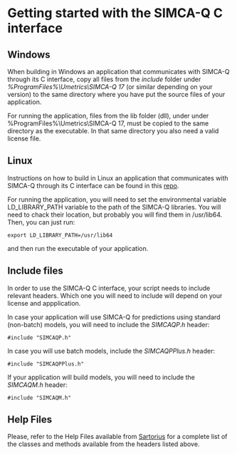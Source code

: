 # Getting started with the SIMCA-Q C interface

## Windows

When building in Windows an application that communicates with SIMCA-Q through its C interface, copy all files from the *include* folder under *%ProgramFiles%\Umetrics\SIMCA-Q 17* (or similar depending on your version) to the same directory where you have put the source files of your application.

For running the application, files from the lib folder (dll), under under %ProgramFiles%\Umetrics\SIMCA-Q 17, must be copied to the same directory as the executable. In that same directory you also need a valid license file.

## Linux

Instructions on how to build in Linux an application that communicates with SIMCA-Q through its C interface can be found in this [repo](https://github.com/OEM-Sartorius-Data-Analytics/SIMCAQ-GUIDE).

For running the application, you will need to set the environmental variable LD_LIBRARY_PATH variable to the path of the SIMCA-Q libraries. You will need to chack their location, but probably you will find them in /usr/lib64. Then, you can just run:
```
export LD_LIBRARY_PATH=/usr/lib64
```

and then run the executable of your application.

## Include files

In order to use the SIMCA-Q C interface, your script needs to include relevant headers. Which one you will need to include will depend on your license and appplication.

In case your application will use SIMCA-Q for predictions using standard (non-batch) models, you will need to include the *SIMCAQP.h* header:
```
#include "SIMCAQP.h"
```

In case you will use batch models, include the *SIMCAQPPlus.h* header:
```
#include "SIMCAQPPlus.h"
```

If your application will build models, you will need to include the *SIMCAQM.h* header:
```
#include "SIMCAQM.h"
```

## Help Files

Please, refer to the Help Files available from [Sartorius](https://www.sartorius.com/download/961736/simca-q-17-0-1-help-files-en-b-00260-sartorius-zip-data.zip) for a complete list of the classes and methods available from the headers listed above.